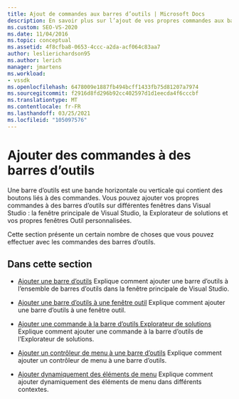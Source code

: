 ```yaml
---
title: Ajout de commandes aux barres d’outils | Microsoft Docs
description: En savoir plus sur l’ajout de vos propres commandes aux barres d’outils Windows dans Visual Studio, notamment la fenêtre principale, la Explorateur de solutions et les fenêtres Outil personnalisées.
ms.custom: SEO-VS-2020
ms.date: 11/04/2016
ms.topic: conceptual
ms.assetid: 4f8cfba8-0653-4ccc-a2da-acf064c83aa7
author: leslierichardson95
ms.author: lerich
manager: jmartens
ms.workload:
- vssdk
ms.openlocfilehash: 6478009e1887fb494bcff1433fb75d81207a7974
ms.sourcegitcommit: f2916d8fd296b92cc402597d1d1eecda4f6cccbf
ms.translationtype: MT
ms.contentlocale: fr-FR
ms.lasthandoff: 03/25/2021
ms.locfileid: "105097576"
---
```

# <a name="add-commands-to-toolbars"></a>Ajouter des commandes à des barres d’outils
Une barre d’outils est une bande horizontale ou verticale qui contient des boutons liés à des commandes. Vous pouvez ajouter vos propres commandes à des barres d’outils sur différentes fenêtres dans Visual Studio : la fenêtre principale de Visual Studio, la Explorateur de solutions et vos propres fenêtres Outil personnalisées.

 Cette section présente un certain nombre de choses que vous pouvez effectuer avec les commandes des barres d’outils.

## <a name="in-this-section"></a>Dans cette section
- [Ajouter une barre d’outils](../extensibility/adding-a-toolbar.md) Explique comment ajouter une barre d’outils à l’ensemble de barres d’outils dans la fenêtre principale de Visual Studio.

- [Ajouter une barre d’outils à une fenêtre outil](../extensibility/adding-a-toolbar-to-a-tool-window.md) Explique comment ajouter une barre d’outils à une fenêtre outil.

- [Ajouter une commande à la barre d’outils Explorateur de solutions](../extensibility/adding-a-command-to-the-solution-explorer-toolbar.md) Explique comment ajouter une commande à la barre d’outils de l’Explorateur de solutions.

- [Ajouter un contrôleur de menu à une barre d’outils](../extensibility/adding-a-menu-controller-to-a-toolbar.md) Explique comment ajouter un contrôleur de menu à une barre d’outils.

- [Ajouter dynamiquement des éléments de menu](../extensibility/dynamically-adding-menu-items.md) Explique comment ajouter dynamiquement des éléments de menu dans différents contextes.
